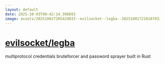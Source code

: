 ```yaml
---
layout: default
date: 2025-10-03T00:42:14.398693
image: assets/20251001T205429833--evilsocket--legba--20251001T210107032--cropped.png
---
```


# [evilsocket/legba](https://github.com/evilsocket/legba)

multiprotocol credentials bruteforcer and password sprayer built in Rust
